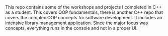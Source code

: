 This repo contains some of the workshops and projects I completed in C++ as a student. This covers OOP fundamentals, there is another C++ repo that covers the complex OOP concepts for software development. It includes an intensive library management application. Since the major focus was concepts, everything runs in the console and not in a proper UI.
